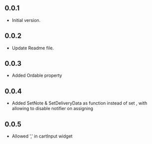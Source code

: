 ## 0.0.1
- Initial version.
## 0.0.2
- Update Readme file.
## 0.0.3
- Added Ordable property
## 0.0.4
- Added SetNote & SetDeliveryData as function instead of set , with allowing to disable notifier on assigning 
## 0.0.5
- Allowed ',' in cartInput widget